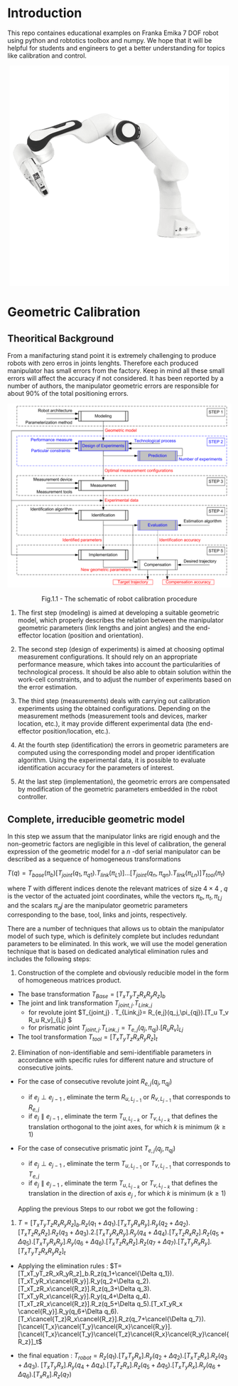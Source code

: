 # Introduction
This repo containes educational examples on Franka Emika 7 DOF robot using python and robtotics toolbox and numpy. 
We hope that it will be helpful for students and engineers to get a better understanding for topics like calibration and control.


<p align="center">
  <img src="HW1/img/banda.png" alt="Panda"/>
</p>


# Geometric Calibration

## Theoritical Background

From a manifacturing stand point it is extremely challenging to produce robots with zero erros in joints lenghts. Therefore each produced manipulator has small errors from the factory. Keep in mind all these small errors will affect the accuracy if not considered. It has been reported by a number of authors, the manipulator geometric errors are responsible for about 90% of the total positioning errors.


<p align="center">
  <img src="HW1/img/calibration_schema.png" alt="schema"/>
</p>
<p align = "center">
Fig.1.1 - The schematic of robot calibration procedure
</p>

1. The first step (modeling) is aimed at developing a suitable geometric model, which properly
describes the relation between the manipulator geometric parameters (link lengths and joint angles)
and the end-effector location (position and orientation).

2. The second step (design of experiments) is aimed at choosing optimal measurement
configurations. It should rely on an appropriate performance measure, which takes into account the
particularities of technological process. It should be also able to obtain solution within the work-cell
constraints, and to adjust the number of experiments based on the error estimation.

3. The third step (measurements) deals with carrying out calibration experiments using the
obtained configurations. Depending on the measurement methods (measurement tools and devices,
marker location, etc.), it may provide different experimental data (the end-effector position/location,
etc.).

4. At the fourth step (identification) the errors in geometric parameters are computed using the
corresponding model and proper identification algorithm. Using the experimental data, it is possible to
evaluate identification accuracy for the parameters of interest.

5. At the last step (implementation), the geometric errors are compensated by modification of
the geometric parameters embedded in the robot controller.



## Complete, irreducible geometric model
In this step we assum that the manipulator links are rigid enough and the non-geometric factors are negligible in this level of calibration, the general expression of the geometric model for a $n$ -dof serial manipulator can be described as a sequence of homogeneous transformations

$T(q) = T_{base}(  \pi_b) [ T_{joint}(q_1,   \pi_{q1}) . T_{link}(  \pi_{L1}) ] ... [ T_{joint}(q_n,   \pi_{qn}) . T_{link}(  \pi_{Ln}) ] T_{tool}(  \pi_t)$





where $T$ with different indices denote the relevant matrices of size $4 \times 4$ , $q$ is the vector of the actuated joint coordinates, while the vectors $π_b , π_t , π_{Lj}$ and the scalars $π_qj$ are the manipulator
geometric parameters corresponding to the base, tool, links and joints, respectively.

There are a number of techniques that allows us to obtain the manipulator model of such type, which is definitely complete but includes redundant parameters to be eliminated. 
In this work, we will use the model generation technique that is
based on dedicated analytical elimination rules and includes the following steps:

1. Construction of the complete and obviously reducible model in the form of
homogeneous matrices product.
* The base transformation  $T_{Base}=[T_x T_y T_z R_x R_y R_z]_b$
* The joint and link transformation $T_{joint,j} . T_{Link,j}$
  * for revolute joint $T_{joint,j} . T_{Link,j}= R_{e,j}(q_j,\pi_{qj}).[T_u T_v R_u R_v]_{Lj} $
  * for prismatic joint $T_{joint,j} . T_{Link,j}= T_{e,j}(q_j,\pi_{qj}).[R_u R_v ]_{Lj}$
* The tool transformation $T_{tool}=[T_x T_y T_z R_x R_y R_z]_t$

2. Elimination of non-identifiable and semi-identifiable parameters in accordance with specific rules for different nature and structure of consecutive joints.
* For the case of consecutive revolute joint $R_{e,j}(q_j,\pi_{qj})$
  * if $e_j \perp e_{j-1}$ , eliminate the term $R_{u,L_{j-1}}$ or $R_{v,L_{j-1}}$ that corresponds to $R_{e,j}$
  * if $e_j \parallel  e_{j-1}$ , eliminate the term $T_{u,L_{j-k}}$ or $T_{v,L_{j-k}}$ that defines the translation orthogonal to the joint axes, for which $k$ is minimum $( k \geq 1 )$


* For the case of consecutive prismatic joint $T_{e,j}(q_j,\pi_{qj})$
  * if $e_j \perp e_{j-1}$ , eliminate the term $T_{u,L_{j-1}}$ or $T_{v,L_{j-1}}$  that corresponds to $T_{e,j}$
  * if $e_j \parallel  e_{j-1}$ , eliminate the term $T_{u,L_{j-k}}$ or $T_{v,L_{j-k}}$ that defines the translation in the direction of axis $e_j$ , for which $k$ is minimum $( k \geq 1 )$

  Appling the previous Steps to our robot we got the following :
1. $T=[T_xT_yT_zR_xR_yR_z]_b . R_z(q_1+\Delta q_1) . [T_xT_yR_xR_y].R_y(q_2+\Delta q_2) . [T_xT_zR_xR_z].R_z(q_3+\Delta q_3).2. [T_xT_yR_xR_y].R_y(q_4+\Delta q_4) .[T_xT_zR_xR_z] .R_z(q_5+\Delta q_5).[T_xT_yR_xR_y]. R_y(q_6+\Delta q_6). [T_xT_zR_xR_z]. R_z(q_7+\Delta q_7). [T_xT_yR_xR_y] . [T_xT_yT_zR_xR_yR_z]_t$

  * Applying the elimination rules : 
$T=[T_xT_yT_zR_xR_yR_z]_b.R_z(q_1+\cancel{\Delta q_1}).[T_xT_yR_x\cancel{R_y}].R_y(q_2+\Delta q_2).[T_xT_zR_x\cancel{R_z}].R_z(q_3+\Delta q_3).[T_xT_yR_x\cancel{R_y}].R_y(q_4+\Delta q_4).[T_xT_zR_x\cancel{R_z}].R_z(q_5+\Delta q_5).[T_xT_yR_x \cancel{R_y}].R_y(q_6+\Delta q_6).[T_x\cancel{T_z}R_x\cancel{R_z}].R_z(q_7+\cancel{\Delta q_7}).[\cancel{T_x}\cancel{T_y}\cancel{R_x}\cancel{R_y}].[\cancel{T_x}\cancel{T_y}\cancel{T_z}\cancel{R_x}\cancel{R_y}\cancel{R_z}]_t$

  * the final equation :
$T_{robot}=R_z(q_1).[T_xT_yR_x].R_y(q_2+ \Delta q_2).[T_xT_zR_x].R_z(q_3+\Delta q_3).$
$[T_xT_yR_x].R_y(q_4+\Delta q_4).[T_xT_zR_x].R_z(q_5+\Delta q_5).[T_xT_yR_x].R_y(q_6+\Delta q_6).[T_xR_x].R_z(q_7)$

 
